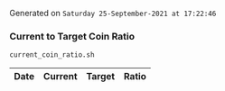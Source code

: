 Generated on `Saturday 25-September-2021 at 17:22:46`

### Current to Target Coin Ratio
`current_coin_ratio.sh`

Date|Current|Target|Ratio
---|---|---|---
